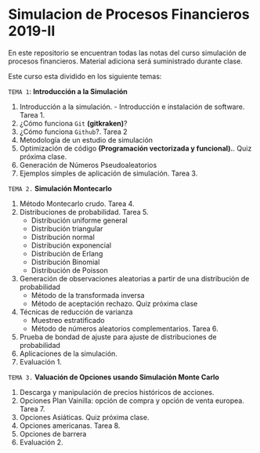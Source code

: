 # Simulacion de Procesos Financieros 2019-II

En este repositorio se encuentran todas las notas del curso simulación de procesos financieros. Material adiciona será suministrado durante clase.

Este curso esta dividido en los siguiente temas:

`TEMA 1`: **Introducción a la Simulación**
   1. Introducción a la simulación.
    - Introducción e instalación de software. Tarea 1.
   2. ¿Cómo funciona `Git` **(gitkraken)**?
   3. ¿Cómo funciona `Github`?. Tarea 2
   4. Metodología de un estudio de simulación
   5. Optimización de código **(Programación vectorizada y funcional).**. Quiz próxima clase.
   6. Generación de Números Pseudoaleatorios
   7. Ejemplos simples de aplicación de simulación. Tarea 3.

`TEMA 2.`  **Simulación Montecarlo**
   1. Método Montecarlo crudo. Tarea 4.
   2. Distribuciones de  probabilidad. Tarea 5. 
      - Distribución uniforme general
      - Distribución triangular
      - Distribución normal
      - Distribución exponencial
      - Distribución de Erlang
      - Distribución Binomial
      - Distribución de Poisson
   3. Generación de observaciones aleatorias a partir de una distribución de probabilidad
      - Método de la transformada inversa
      - Método de aceptación rechazo. Quiz próxima clase
   4. Técnicas de reducción de varianza
      - Muestreo estratificado
      - Método de números aleatorios complementarios. Tarea 6.
   5. Prueba de bondad de ajuste para ajuste de distribuciones de probabilidad
   6. Aplicaciones de la simulación.
   7. Evaluación 1.

`TEMA 3.` **Valuación de Opciones usando Simulación Monte Carlo**
1. Descarga y manipulación de precios históricos de acciones.
2. Opciones Plan Vainilla: opción de compra y opción de venta europea. Tarea 7.
3. Opciones Asiáticas. Quiz próxima clase.
4. Opciones americanas. Tarea 8.
5. Opciones de barrera
6. Evaluación 2.
